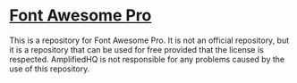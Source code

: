 # [Font Awesome Pro](https://fontawesome.com/)
This is a repository for Font Awesome Pro. It is not an official repository, but it is a repository that can be used for free provided that the license is respected. AmplifiedHQ is not responsible for any problems caused by the use of this repository.

